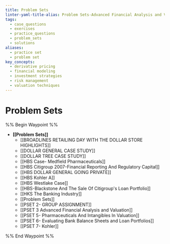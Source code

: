 ```yaml
---
title: Problem Sets
linter-yaml-title-alias: Problem Sets-Advanced Financial Analysis and Valuation
tags:
  - case_questions
  - exercises
  - practice_questions
  - problem_sets
  - solutions
aliases:
  - practice set
  - problem set
key_concepts:
  - derivative pricing
  - financial modeling
  - investment strategies
  - risk management
  - valuation techniques
---
```


# Problem Sets

%% Begin Waypoint %%
- **[[Problem Sets]]**
	- [[BROADLINES RETAILING DAY WITH THE DOLLAR STORE HIGHLIGHTS]]
	- [[DOLLAR GENERAL CASE STUDY]]
	- [[DOLLAR TREE CASE STUDY]]
	- [[HBS Case- Medfield Pharmaceuticals]]
	- [[HBS Citigroup 2007-Financial Reporting And Regulatory Capital]]
	- [[HBS DOLLAR GENERAL GOING PRIVATE]]
	- [[HBS Kohler A]]
	- [[HBS Westlake Case]]
	- [[HBS-Blackstone And The Sale Of Citigroup's Loan Portfolio]]
	- [[HKS The Banking Industry]]
	- [[Problem Sets]]
	- [[PSET 2- GROUP ASSIGNMENT]]
	- [[PSET 3 Advanced Financial Analysis and Valuation]]
	- [[PSET 5- Pharmaceuticals And Intangibles In Valuation]]
	- [[PSET 6- Evaluating Bank Balance Sheets and Loan Portfolios]]
	- [[PSET 7- Kohler]]

%% End Waypoint %%